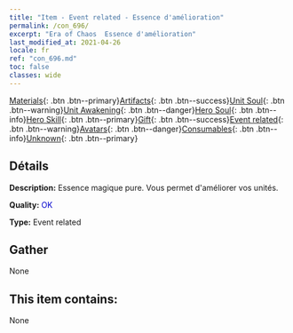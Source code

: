 ```yaml
---
title: "Item - Event related - Essence d'amélioration"
permalink: /con_696/
excerpt: "Era of Chaos  Essence d'amélioration"
last_modified_at: 2021-04-26
locale: fr
ref: "con_696.md"
toc: false
classes: wide
---
```

 [Materials](/ItemsFR/){: .btn .btn--primary}[Artifacts](/ItemsFR/Artifacts/){: .btn .btn--success}[Unit Soul](/ItemsFR/UnitSoul/){: .btn .btn--warning}[Unit Awakening](/ItemsFR/UnitAwakening/){: .btn .btn--danger}[Hero Soul](/ItemsFR/HeroSoul/){: .btn .btn--info}[Hero Skill](/ItemsFR/HeroSkill/){: .btn .btn--primary}[Gift](/ItemsFR/Gift/){: .btn .btn--success}[Event related](/ItemsFR/Events/){: .btn .btn--warning}[Avatars](/ItemsFR/Avatars/){: .btn .btn--danger}[Consumables](/ItemsFR/Consumables/){: .btn .btn--info}[Unknown](/ItemsFR/Unknown/){: .btn .btn--primary}

## Détails
 **Description:** Essence magique pure. Vous permet d'améliorer vos unités.

 **Quality:** <span style="color: #0000CD">OK</span>

 **Type:** Event related

## Gather

  None

## This item contains:

  None

